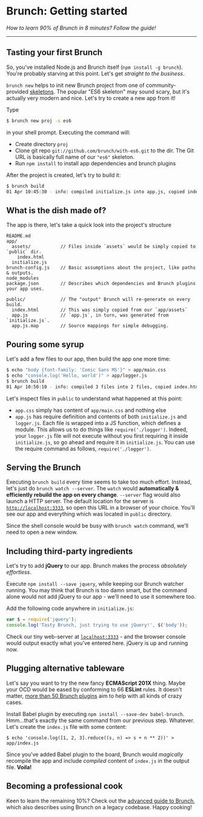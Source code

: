 # Brunch: Getting started

*How to learn 90% of Brunch in 8 minutes? Follow the guide!*

<div class="toc-placeholder"></div>

---

## Tasting your first Brunch

So, you've installed Node.js and Brunch itself (`npm install -g brunch`).
You're probably starving at this point. Let's get *straight to the business*.

`brunch new` helps to init new Brunch project from one of
community-provided [skeletons](http://brunch.io/skeletons).
The popular "ES6 skeleton" may sound scary, but it's actually very modern and nice.
Let's try to create a new app from it!

Type

```sh
$ brunch new proj -s es6
```

 in your shell prompt. Executing the command will:

* Create directory `proj`
* Clone git repo `git://github.com/brunch/with-es6.git` to the dir.
  The Git URL is basically full name of our `"es6"` skeleton.
* Run `npm install` to install app dependencies and brunch plugins

After the project is created, let's try to build it:

```sh
$ brunch build
01 Apr 10:45:30 - info: compiled initialize.js into app.js, copied index.html in 857ms
```

## What is the dish made of?

The app is there, let's take a quick look into the project's structure

```
README.md
app/
  assets/           // Files inside `assets` would be simply copied to `public` dir.
    index.html
  initialize.js
brunch-config.js    // Basic assumptions about the project, like paths & outputs.
node_modules
package.json        // Describes which dependencies and Brunch plugins your app uses.

public/             // The "output" Brunch will re-generate on every build.
  index.html        // This was simply copied from our `app/assets`
  app.js            // `app.js`, in turn, was generated from `initialize.js`.
  app.js.map        // Source mappings for simple debugging.
```

## Pouring some syrup

Let's add a few files to our app, then build the app one more time:

```sh
$ echo "body {font-family: 'Comic Sans MS'}" > app/main.css
$ echo "console.log('Hello, world')" > app/logger.js
$ brunch build
01 Apr 10:50:10 - info: compiled 3 files into 2 files, copied index.html in 947ms
```

Let's inspect files in `public` to understand what happened at this point:

* `app.css` simply has content of `app/main.css` and nothing else
* `app.js` has require definition and contents of both `initialize.js` and `logger.js`. Each file is wrapped into a JS function, which defines a module. This allows us to do things like `require('./logger')`. Indeed, your `logger.js` file will not execute without you first requiring it inside `initialize.js`, so go ahead and require it in `initialize.js`. You can use the require command as follows, `require('./logger')`.

## Serving the Brunch

Executing `brunch build` every time seems to take too much effort. Instead, let's just do `brunch watch --server`. The `watch` would **automatically & efficiently rebuild the app on every change**. `--server` flag would also launch a HTTP server. The default location for the server is [`http://localhost:3333`](http://localhost:3333), so open this URL in a browser of your choice. You'll see our app and everything which was located in `public` directory.

Since the shell console would be busy with `brunch watch` command, we'll need to open a new window.

## Including third-party ingredients

Let's try to add **jQuery** to our app. Brunch makes the process *absolutely effortless*.

Execute `npm install --save jquery`, while keeping our Brunch watcher running.
You may think that Brunch is too damn smart, but the command alone would not add
jQuery to our app - we'll need to use it somewhere too.

Add the following code anywhere in `initialize.js`:

```js
var $ = require('jquery');
console.log('Tasty Brunch, just trying to use jQuery!', $('body'));
```

Check our tiny web-server at [`localhost:3333`](http://localhost:3333) - and the browser console would
output exactly what you've entered here. jQuery is up and running now.

## Plugging alternative tableware

Let's say you want to try the new fancy **ECMAScript 201X** thing. Maybe your OCD would be eased by conforming
to 66 **ESLint** rules. It doesn't matter, [more than 50 Brunch plugins](http://brunch.io/plugins) aim to help with all kinds of crazy cases.

Install Babel plugin by executing `npm install --save-dev babel-brunch`.
Hmm...that's exactly the same command from our previous step. Whatever. Let's create the `index.js` file with some content:

```
$ echo 'console.log([1, 2, 3].reduce((s, n) => s + n ** 2))' > app/index.js
```

Since you've added Babel plugin to the board, Brunch would *magically* recompile the app and include *compiled* content of `index.js` in the output file. **Voila!**

## Becoming a professional cook

Keen to learn the remaining 10%? Check out the [advanced guide to Brunch](https://github.com/brunch/brunch-guide#readme), which also describes using Brunch on a legacy codebase. Happy cooking!
